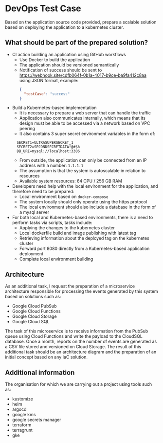 # DevOps Test Case

Based on the application source code provided, prepare a scalable solution based on deploying the application to a kubernetes cluster.

## What should be part of the prepared solution?
* CI action building an application using GitHub workflows
  * Use Docker to build the application
  * The application should be versioned semantically
  * Notification of success should be sent to https://webhook.site/cdfb064f-0b1a-4017-b9ce-ba9fa412c8aa using JSON format, example:
    ```json
    {
      "testCase": "success"
    }
    ```
* Build a Kubernetes-based implementation
  *  It is necessary to prepare a web server that can handle the traffic
  *  Application also communicates internally, which means that its design must be able to be accessed via a network based on VPC peering
  *  It also contains 3 super secret environment variables in the form of:
    ```
      SECRET1=ULTRASUPERSECRET_1
      SECRET2=SECONDSECRETDATA!@#$%
      DB_URI=mysql://localhost:3306
    ```
  * From outside, the application can only be connected from an IP address with a number: `1.1.1.1`
  * The assumption is that the system is autoscalable in relation to resources
  * Available system resources: 64 CPU / 256 GB RAM
* Developers need help with the local environment for the application, and therefore need to be prepared:
  *  Local environment based on `docker-compose`
  *  The system locally should only operate using the https protocol
  *  The local environment should also include a database in the form of a mysql server
* For both local and Kubernetes-based environments, there is a need to perform tasks via scripts, tasks include:
  * Applying the changes to the kubernetes cluster
  * Local dockerfile build and image publishing with latest tag
  * Retrieving information about the deployed tag on the kubernetes cluster
  * Forward port 8080 directly from a Kubernetes-based application deployment
  * Complete local environment building

## Architecture
As an additional task, I request the preparation of a microservice architecture responsible for processing the events generated by this system based on solutions such as:
* Google Cloud PubSub
* Google Cloud Functions
* Google Cloud Storage
* Google Cloud SQL

The task of this microservice is to receive information from the PubSub queue using Cloud Functions and write the payload to the CloudSQL database. Once a month, reports on the number of events are generated as a CSV file stored and versioned on Cloud Storage.
The result of this additional task should be an architecture diagram and the preparation of an initial concept based on any IaC solution.

## Additional information
The organisation for which we are carrying out a project using tools such as:
* kustomize
* helm
* argocd
* google kms
* google secrets manager
* terraform
* terragrunt
* gke